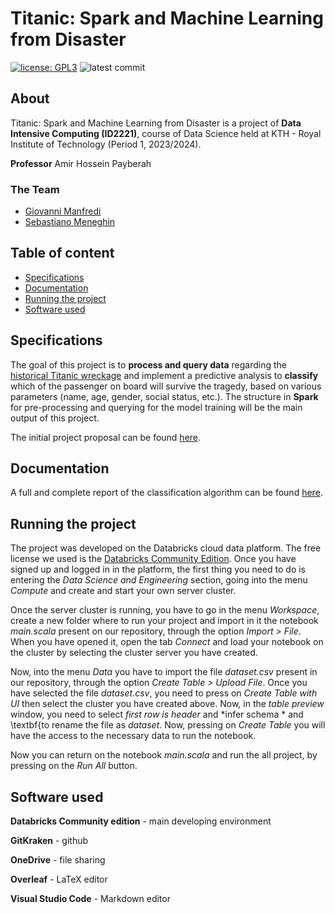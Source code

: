 # Titanic: Spark and Machine Learning from Disaster <!-- omit in toc -->

[![license: GPL3][license-img]][license-link]
![latest commit](https://img.shields.io/github/last-commit/Silemo/dic-2023-manfredi-meneghin)

## About <!-- omit in toc -->

Titanic: Spark and Machine Learning from Disaster is a project of **Data Intensive Computing (ID2221)**, course of Data Science held at KTH - Royal Institute of Technology (Period 1, 2023/2024).

**Professor** Amir Hossein Payberah

### The Team <!-- omit in toc -->

* [Giovanni Manfredi](https://github.com/Silemo)
* [Sebastiano Meneghin](https://github.com/SebastianoMeneghin)

## Table of content <!-- omit in toc -->

- [Specifications](#specifications)
- [Documentation](#documentation)
- [Running the project](#running-the-project)
- [Software used](#software-used)
  

## Specifications

The goal of this project is to **process and query data** regarding the [historical Titanic wreckage](https://www.kaggle.com/c/titanic) and implement a predictive analysis to **classify** which of the passenger on board will survive the tragedy, based on various parameters (name, age, gender, social status, etc.). The structure in **Spark** for pre-processing and querying for the model training will be the main output of this project.

The initial project proposal can be found [here][proj-prop-link].

## Documentation

A full and complete report of the classification algorithm can be found [here][final-report-link].

## Running the project

The project was developed on the Databricks cloud data platform. The free license we used is the [Databricks Community Edition](https://docs.databricks.com/en/getting-started/community-edition.html). Once you have signed up and logged in in the platform, the first thing you need to do is entering the *Data Science and Engineering* section, going into the menu *Compute* and create and start your own server cluster.

Once the server cluster is running, you have to go in the menu *Workspace*, create a new folder where to run your project and import in it the notebook *main.scala* present on our repository, through the option *Import > File*. When you have opened it, open the tab *Connect* and load your notebook on the cluster by selecting the cluster server you have created.

Now, into the menu *Data* you have to import the file *dataset.csv* present in our repository, through the option *Create Table $>$ Upload File*. Once you have selected the file *dataset.csv*, you need to press on *Create Table with UI* then select the cluster you have created above. Now, in the *table preview* window, you need to select *first row is header* and *infer schema * and \textbf{to rename the file as *dataset*. Now, pressing on *Create Table* you will have the access to the necessary data to run the notebook.

Now you can return on the notebook *main.scala* and run the all project, by pressing on the *Run All* button.

## Software used

**Databricks Community edition** - main developing environment

**GitKraken** - github

**OneDrive** - file sharing

**Overleaf** - LaTeX editor

**Visual Studio Code** - Markdown editor



<!--Links of the document-->
[license-img]: https://img.shields.io/badge/license-GPL--3.0-blue
[license-link]: https://github.com/Silemo/tiw-2022-manfredi-meneghin/blob/master/LICENSE
[proj-prop-link]: https://github.com/Silemo/dic-2023-manfredi-meneghin/tree/main/deliverables/Task4_ProjectProposal_ManfrediMeneghin.pdf
[final-report-link]: https://github.com/Silemo/dic-2023-manfredi-meneghin/tree/main/deliverables/Task4_Report_ManfrediMeneghin.pdf